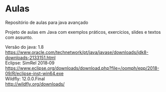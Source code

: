# Aulas

Repositório de aulas para java avançado

Projeto de aulas em Java com exemplos práticos, exercícios, slides e textos com assunto.

Versão do java: 1.8 </br>
  https://www.oracle.com/technetwork/pt/java/javase/downloads/jdk8-downloads-2133151.html
  </br>
Eclipse: SimRel 2018‑09 </br>
  https://www.eclipse.org/downloads/download.php?file=/oomph/epp/2018-09/R/eclipse-inst-win64.exe
  </br>
Wildfly: 12.0.0.Final </br>
  http://wildfly.org/downloads/
  </br>
  
  
